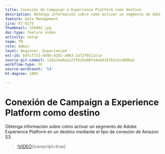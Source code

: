 ```yaml
---
title: Conexión de Campaign a Experience Platform como destino
description: Obtenga información sobre cómo activar un segmento de Adobe Experience Platform en un destino mediante el tipo de conexión de Amazon S3.
feature: Data Management
jira: KT-8175
thumbnail: 336902.jpg
doc-type: feature video
activity: setup
team: TM
role: Admin
level: Beginner, Experienced
exl-id: bdfcf733-dd4b-42d1-a063-2a72f0111cca
source-git-commit: 116a24a8aa123f615e08fa4ebd187b3c4c460ba2
workflow-type: ht
source-wordcount: '54'
ht-degree: 100%

---
```


# Conexión de Campaign a Experience Platform como destino

Obtenga información sobre cómo activar un segmento de Adobe Experience Platform en un destino mediante el tipo de conexión de Amazon S3.

>[!VIDEO](https://video.tv.adobe.com/v/336902?quality=12&learn=on){transcript=true}
